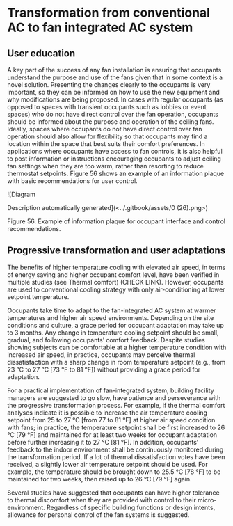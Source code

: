 # Transformation from conventional AC to fan integrated AC system

## User education <a href="#_toc137735012" id="_toc137735012"></a>

A key part of the success of any fan installation is ensuring that occupants understand the purpose and use of the fans given that in some context is a novel solution. Presenting the changes clearly to the occupants is very important, so they can be informed on how to use the new equipment and why modifications are being proposed. In cases with regular occupants (as opposed to spaces with transient occupants such as lobbies or event spaces) who do not have direct control over the fan operation, occupants should be informed about the purpose and operation of the ceiling fans. Ideally, spaces where occupants do not have direct control over fan operation should also allow for flexibility so that occupants may find a location within the space that best suits their comfort preferences. In applications where occupants have access to fan controls, it is also helpful to post information or instructions encouraging occupants to adjust ceiling fan settings when they are too warm, rather than resorting to reduce thermostat setpoints. Figure 56 shows an example of an information plaque with basic recommendations for user control.

![Diagram

Description automatically generated](<../.gitbook/assets/0 (26).png>)

Figure 56. Example of information plaque for occupant interface and control recommendations.

## Progressive transformation and user adaptations <a href="#_toc137735013" id="_toc137735013"></a>

The benefits of higher temperature cooling with elevated air speed, in terms of energy saving and higher occupant comfort level, have been verified in multiple studies (see Thermal comfort) (CHECK LINK). However, occupants are used to conventional cooling strategy with only air-conditioning at lower setpoint temperature.

Occupants take time to adapt to the fan-integrated AC system at warmer temperatures and higher air speed environments. Depending on the site conditions and culture, a grace period for occupant adaptation may take up to 3 months. Any change in temperature cooling setpoint should be small, gradual, and following occupants’ comfort feedback. Despite studies showing subjects can be comfortable at a higher temperature condition with increased air speed, in practice, occupants may perceive thermal dissatisfaction with a sharp change in room temperature setpoint (e.g., from 23 °C to 27 °C \[73 °F to 81 °F]) without providing a grace period for adaptation.

For a practical implementation of fan-integrated system, building facility managers are suggested to go slow, have patience and perseverance with the progressive transformation process. For example, if the thermal comfort analyses indicate it is possible to increase the air temperature cooling setpoint from 25 to 27 °C \[from 77 to 81 °F] at higher air speed condition with fans; in practice, the temperature setpoint shall be first increased to 26 °C \[79 °F] and maintained for at least two weeks for occupant adaptation before further increasing it to 27 °C \[81 °F]. In addition, occupants’ feedback to the indoor environment shall be continuously monitored during the transformation period. If a lot of thermal dissatisfaction votes have been received, a slightly lower air temperature setpoint should be used. For example, the temperature should be brought down to 25.5 °C \[78 °F] to be maintained for two weeks, then raised up to 26 °C \[79 °F] again.

Several studies have suggested that occupants can have higher tolerance to thermal discomfort when they are provided with control to their micro-environment. Regardless of specific building functions or design intents, allowance for personal control of the fan systems is suggested.
